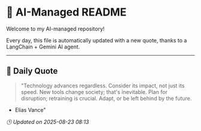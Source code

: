 # 🧠 AI-Managed README

Welcome to my AI-managed repository!

Every day, this file is automatically updated with a new quote, thanks to a LangChain + Gemini AI agent.

---

## 📅 Daily Quote

> "Technology advances regardless.
Consider its impact, not just its speed.
New tools change society; that's inevitable.
Plan for disruption; retraining is crucial.
Adapt, or be left behind by the future.
- Elias Vance"

*🕒 Updated on 2025-08-23 08:13*